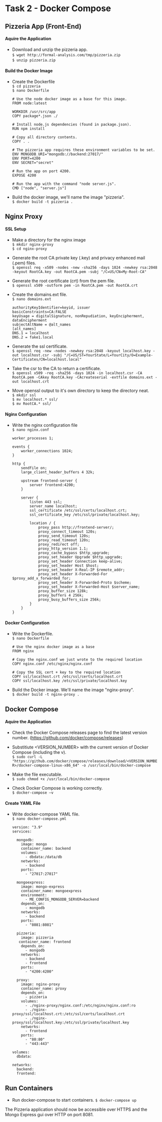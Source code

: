 # Task 2 - Docker Compose

## Pizzeria App (Front-End)

#### Aquire the Application

- Download and unzip the pizzeria app. \
    `$ wget http://formal-analysis.com/tmp/pizzeria.zip` \
    `$ unzip pizzeria.zip`


#### Build the Docker Image

- Create the Dockerfile \
    `$ cd pizzeria` \
    `$ nano Dockerfile`

      # Use the node docker image as a base for this image.
      FROM node:latest

      WORKDIR /usr/src/app
      COPY package*.json ./

      # Install node.js dependencies (found in package.json).
      RUN npm install

      # Copy all directory contents.
      COPY . .

      # The pizzeria app requires these environment variables to be set.
      ENV MONGODB_URI="mongodb://backend:27017/"
      ENV PORT=4200
      ENV SECRET="secret"

      # Run the app on port 4200.
      EXPOSE 4200

      # Run the app with the command "node server.js".
      CMD ["node", "server.js"]


- Build the docker image, we'll name the image "pizzeria". \
    `$ docker build -t pizzeria .`


## Nginx Proxy

#### SSL Setup

- Make a directory for the nginx image  \
    `$ mkdir nginx-proxy` \
    `$ cd nginx-proxy`

- Generate the root CA private key (.key) and privacy enhanced mail (.pem) files. \
    `$ openssl req -x509 -nodes -new -sha256 -days 1024 -newkey rsa:2048 -keyout RootCA.key -out RootCA.pem -subj "/C=US/CN=My-Root-CA"`

- Generate the root certificate (crt) from the pem file. \
    `$ openssl x509 -outform pem -in RootCA.pem -out RootCA.crt`

- Create the domains.ext file. \
    `$ nano domains.ext`

      authorityKeyIdentifier=keyid, issuer
      basicConstraints=CA:FALSE
      keyUsage = digitalSignature, nonRepudiation, keyEncipherment, dataEncipherment
      subjectAltName = @alt_names
      [alt_names]
      DNS.1 = localhost
      DNS.2 = fake1.local

- Generate the ssl certificate. \
    `$ openssl req -new -nodes -newkey rsa:2048 -keyout localhost.key -out localhost.csr -subj "/C=US/ST=YourState/L=YourCity/O=Example-Certificates/CN=localhost.local"`

- Take the csr to the CA to return a certificate. \
    `$ openssl x509 -req -sha256 -days 1024 -in localhost.csr -CA RootCA.pem -CAkey RootCA.key -CAcreateserial -extfile domains.ext -out localhost.crt`

- Move openssl output to it's own directory to keep the directory neat. \
    `$ mkdir ssl` \
    `$ mv localhost.* ssl/` \
    `$ mv RootCA.* ssl/`

#### Nginx Configuration
- Write the nginx configuration file \
    `$ nano nginx.conf`

      worker_processes 1;

      events {
          worker_connections 1024;
      }

      http {
          sendfile on;
          large_client_header_buffers 4 32k;

          upstream frontend-server {
              server frontend:4200;
          }

          server {
              listen 443 ssl;
              server_name localhost;
              ssl_certificate /etc/ssl/certs/localhost.crt;
              ssl_certificate_key /etc/ssl/private/localhost.key;

              location / {
                  proxy_pass http://frontend-server/;
                  proxy_connect_timeout 120s;
                  proxy_send_timeout 120s;
                  proxy_read_timeout 120s;
                  proxy_redirect off;
                  proxy_http_version 1.1;
                  proxy_cache_bypass $http_upgrade;
                  proxy_set_header Upgrade $http_upgrade;
                  proxy_set_header Connection keep-alive;
                  proxy_set_header Host $host;
                  proxy_set_header X-Real-IP $remote_addr;
                  proxy_set_header X-Forwarded-For $proxy_add_x_forwarded_for;
                  proxy_set_header X-Forwarded-Proto $scheme;
                  proxy_set_header X-Forwarded-Host $server_name;
                  proxy_buffer_size 128k;
                  proxy_buffers 4 256k;
                  proxy_busy_buffers_size 256k;
              }
          }
      }

#### Docker Configuration
- Write the Dockerfile. \
    `$ nano Dockerfile`

      # Use the nginx docker image as a base
      FROM nginx

      # Copy the nginx.conf we just wrote to the required location
      COPY nginx.conf /etc/nginx/nginx.conf

      # Copy the SSL cert + key to the required location
      COPY ssl/localhost.crt /etc/ssl/certs/localhost.crt
      COPY ssl/localhost.key /etc/ssl/private/localhost.key

- Build the Docker image. We'll name the image "nginx-proxy". \
    `$ docker build -t nginx-proxy .`


## Docker Compose

#### Aquire the Application

- Check the Docker Compose releases page to find the latest version number. (https://github.com/docker/compose/releases)
  
- Substitiute <VERSION_NUMBER> with the current version of Docker Compose (including the v). \
    `$ sudo curl -L "https://github.com/docker/compose/releases/download/<VERSION_NUMBER>/docker-compose-linux-x86_64" -o /usr/local/bin/docker-compose`
- Make the file executable. \
    `$ sudo chmod +x /usr/local/bin/docker-compose `
- Check Docker Compose is working correctly. \
    `$ docker-compose –v`

#### Create YAML File

- Write docker-compose YAML file. \
    `$ nano docker-compose.yml`

      version: "3.9"
      services:

        mongodb:
          image: mongo
          container_name: backend
          volumes:
            - dbdata:/data/db
          networks:
            - backend
          ports:
            - "27017:27017"

        mongoexpress:
          image: mongo-express
          container_name: mongoexpress
          environment:
            - ME_CONFIG_MONGODB_SERVER=backend
          depends_on:
            - mongodb
          networks:
            - backend
          ports:
            - "8081:8081"

        pizzeria:
          image: pizzeria
         container_name: frontend
          depends_on:
            - mongodb
          networks:
            - backend
            - frontend
          ports:
            - "4200:4200"

        proxy:
          image: nginx-proxy
          container_name: proxy
          depends_on:
            - pizzeria
          volumes:
            - ./nginx-proxy/nginx.conf:/etc/nginx/nginx.conf:ro
            - ./nginx-proxy/ssl/localhost.crt:/etc/ssl/certs/localhost.crt
            - ./nginx-proxy/ssl/localhost.key:/etc/ssl/private/localhost.key
          networks:
            - frontend
          ports:
            - "80:80"
            - "443:443"

      volumes:
        dbdata:

      networks:
        backend:
        frontend:

  

## Run Containers

- Run docker-compose to start containers.
    `$ docker-compose up`

The Pizzeria application should now be accessible over HTTPS and the Mongo Express gui over HTTP on port 8081.
